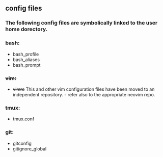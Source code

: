 ## config files

### The following config files are symbolically linked to the user home dorectory.

### bash:
- bash_profile
- bash_aliases
- bash_prompt

### ~~vim:~~
- ~~vimrc~~  This and other vim configuration files have been moved to an independent repository.
              - refer also to the appropriate neovim repo.

### tmux:
- tmux.conf

### git:
- gitconfig
- gitignore_global
